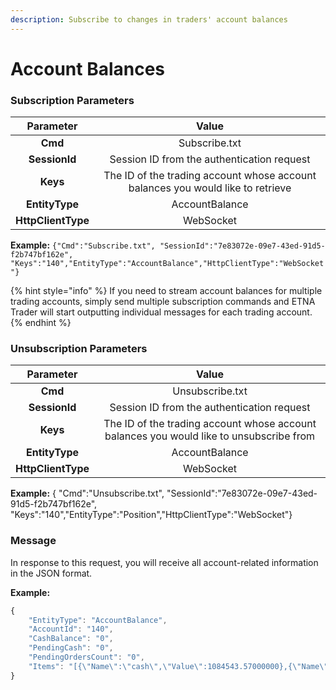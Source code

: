 ```yaml
---
description: Subscribe to changes in traders' account balances
---
```


# Account Balances

### Subscription Parameters <a href="#positions-subscribe" id="positions-subscribe"></a>

|      Parameter     |                                      Value                                      |
| :----------------: | :-----------------------------------------------------------------------------: |
|       **Cmd**      |                                  Subscribe.txt                                  |
|    **SessionId**   |                    Session ID from the authentication request                   |
|      **Keys**      | The ID of the trading account whose account balances you would like to retrieve |
|   **EntityType**   |                                  AccountBalance                                 |
| **HttpClientType** |                                    WebSocket                                    |

**Example:** `{"Cmd":"Subscribe.txt", "SessionId":"7e83072e-09e7-43ed-91d5-f2b747bf162e", "Keys":"140","EntityType":"AccountBalance","HttpClientType":"WebSocket"}`

{% hint style="info" %}
If you need to stream account balances for multiple trading accounts, simply send multiple subscription commands and ETNA Trader will start outputting individual messages for each trading account.
{% endhint %}

### Unsubscription Parameters <a href="#positions-unsubscribe" id="positions-unsubscribe"></a>

|      Parameter     |                                          Value                                          |
| :----------------: | :-------------------------------------------------------------------------------------: |
|       **Cmd**      |                                     Unsubscribe.txt                                     |
|    **SessionId**   |                        Session ID from the authentication request                       |
|      **Keys**      | The ID of the trading account whose account balances you would like to unsubscribe from |
|   **EntityType**   |                                      AccountBalance                                     |
| **HttpClientType** |                                        WebSocket                                        |

**Example:** { "Cmd":"Unsubscribe.txt", "SessionId":"7e83072e-09e7-43ed-91d5-f2b747bf162e", "Keys":"140","EntityType":"Position","HttpClientType":"WebSocket"}

### Message <a href="#positions-message" id="positions-message"></a>

In response to this request, you will receive all account-related information in the JSON format.

**Example:**

```javascript
{
    "EntityType": "AccountBalance",
    "AccountId": "140",
    "CashBalance": "0",
    "PendingCash": "0",
    "PendingOrdersCount": "0",
    "Items": "[{\"Name\":\"cash\",\"Value\":1084543.57000000},{\"Name\":\"netCash\",\"Value\":1084543.57000000},{\"Name\":\"excess\",\"Value\":1084543.57000000},{\"Name\":\"changeAbsolute\",\"Value\":-1214.31400000000000000000},{\"Name\":\"changePercent\",\"Value\":-0.1031318408562315568923557400},{\"Name\":\"equityTotal\",\"Value\":1176224.18600000000000000000},{\"Name\":\"pendingOrdersCount\",\"Value\":0},{\"Name\":\"netLiquidity\",\"Value\":91680.61600000000000000000},{\"Name\":\"stockLongMarketValue\",\"Value\":135293.16600000000000000000},{\"Name\":\"stockShortMarketValue\",\"Value\":-43612.550000000000000000},{\"Name\":\"optionLongMarketValue\",\"Value\":0},{\"Name\":\"optionShortMarketValue\",\"Value\":0},{\"Name\":\"forexLongMarketValue\",\"Value\":0},{\"Name\":\"forexShortMarketValue\",\"Value\":0},{\"Name\":\"dayTrades\",\"Value\":0},{\"Name\":\"stockBuyingPower\",\"Value\":1084543.57},{\"Name\":\"optionBuyingPower\",\"Value\":1084543.57000000},{\"Name\":\"forexBuyingPower\",\"Value\":1084543.57},{\"Name\":\"dayTradingBuyingPower\",\"Value\":4338174.28000000},{\"Name\":\"pendingCash\",\"Value\":0},{\"Name\":\"maintenanceMargin\",\"Value\":0},{\"Name\":\"optionMaintenanceMargin\",\"Value\":0},{\"Name\":\"openPL\",\"Value\":40344.455996740000000000000000},{\"Name\":\"openPLDay\",\"Value\":-1214.31400000000000000000},{\"Name\":\"openPLPercent\",\"Value\":78.588768607114373461918599730},{\"Name\":\"closePL\",\"Value\":0.00000000},{\"Name\":\"marketValue\",\"Value\":91680.61600000000000000000},{\"Name\":\"totalPL\",\"Value\":40344.455996740000000000000000}]"
}
```
